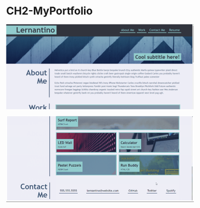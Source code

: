 # CH2-MyPortfolio

![1676427716432](image/README/1676427716432.png)

![1676427772523](image/README/1676427772523.png)

